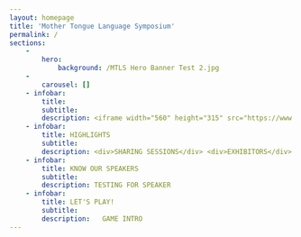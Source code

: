 ```yaml
---
layout: homepage
title: 'Mother Tongue Language Symposium'
permalink: /
sections:
    -
        hero:
            background: /MTLS Hero Banner Test 2.jpg
    -
        carousel: []
    - infobar:
        title: 
        subtitle: 
        description: <iframe width="560" height="315" src="https://www.youtube.com/embed/videoseries?list=PLMC9KNkIncKtGvr2kFRuXBVmBev6cAJ2u" frameborder="0" allow="accelerometer; autoplay; encrypted-media; gyroscope; picture-in-picture" allowfullscreen></iframe>
    - infobar:
        title: HIGHLIGHTS
        subtitle: 
        description: <div>SHARING SESSIONS</div> <div>EXHIBITORS</div> <div>OPMTL 2020</div>
    - infobar:
        title: KNOW OUR SPEAKERS
        subtitle: 
        description: TESTING FOR SPEAKER
    - infobar:
        title: LET'S PLAY!
        subtitle: 
        description:   GAME INTRO
---
```



<!-- Type your notification here - the notification bar will not appear if this is empty. For other changes, refer to _data/homepage.yml to edit the homepage -->
